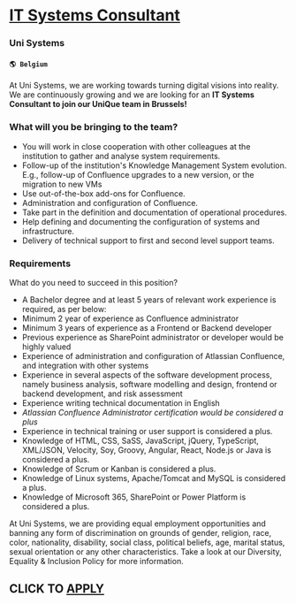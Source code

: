 # [IT Systems Consultant](https://www.remotewlb.com/apply/it-systems-consultant)  
### Uni Systems  
#### `🌎 Belgium`  

At Uni Systems, we are working towards turning digital visions into reality. We are continuously growing and we are looking for an **IT Systems Consultant to join our UniQue team in Brussels!**

### What will you be bringing to the team?

  * You will work in close cooperation with other colleagues at the institution to gather and analyse system requirements.
  * Follow-up of the institution's Knowledge Management System evolution. E.g., follow-up of Confluence upgrades to a new version, or the migration to new VMs
  * Use out-of-the-box add-ons for Confluence.
  * Administration and configuration of Confluence.
  * Take part in the definition and documentation of operational procedures.
  * Help defining and documenting the configuration of systems and infrastructure.
  * Delivery of technical support to first and second level support teams.

### Requirements

What do you need to succeed in this position?

  * A Bachelor degree and at least 5 years of relevant work experience is required, as per below:
  * Minimum 2 year of experience as Confluence administrator
  * Minimum 3 years of experience as a Frontend or Backend developer
  * Previous experience as SharePoint administrator or developer would be highly valued
  * Experience of administration and configuration of Atlassian Confluence, and integration with other systems
  * Experience in several aspects of the software development process, namely business analysis, software modelling and design, frontend or backend development, and risk assessment
  * Experience writing technical documentation in English
  *  _Atlassian Confluence Administrator_ _certification would be considered a plus_
  * Experience in technical training or user support is considered a plus.
  * Knowledge of HTML, CSS, SaSS, JavaScript, jQuery, TypeScript, XML/JSON, Velocity, Soy, Groovy, Angular, React, Node.js or Java is considered a plus.
  * Knowledge of Scrum or Kanban is considered a plus.
  * Knowledge of Linux systems, Apache/Tomcat and MySQL is considered a plus.
  * Knowledge of Microsoft 365, SharePoint or Power Platform is considered a plus.

At Uni Systems, we are providing equal employment opportunities and banning any form of discrimination on grounds of gender, religion, race, color, nationality, disability, social class, political beliefs, age, marital status, sexual orientation or any other characteristics. Take a look at our Diversity, Equality & Inclusion Policy for more information.

  
## CLICK TO [APPLY](https://www.remotewlb.com/apply/it-systems-consultant)

